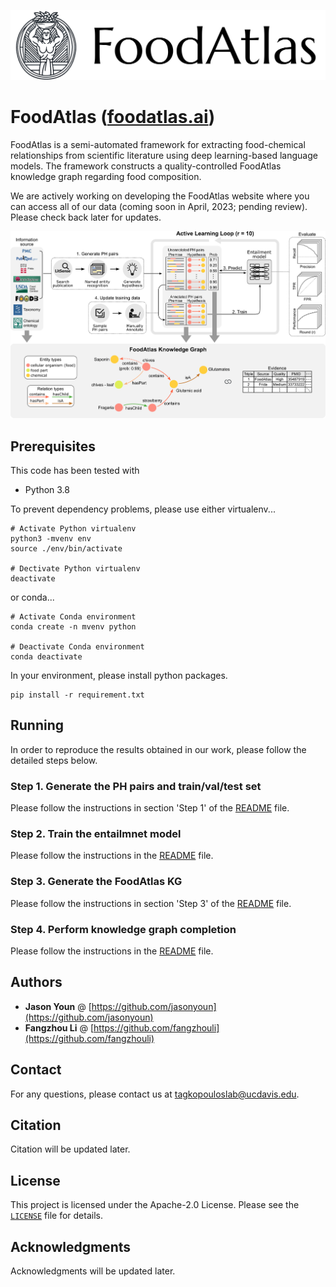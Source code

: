 
![FoodAtlas Logo](./figures/foodatlas_logo_black.png)


# FoodAtlas ([foodatlas.ai](https://www.foodatlas.ai/))

FoodAtlas is a semi-automated framework for extracting food-chemical relationships from scientific literature using deep learning-based language models. The framework constructs a quality-controlled FoodAtlas knowledge graph regarding food composition.

We are actively working on developing the FoodAtlas website where you can access all of our data (coming soon in April, 2023; pending review). Please check back later for updates.

![Figure 1](./figures/Figure1.png)


## Prerequisites

This code has been tested with
* Python 3.8

To prevent dependency problems, please use either virtualenv...
```
# Activate Python virtualenv
python3 -mvenv env
source ./env/bin/activate

# Dectivate Python virtualenv
deactivate
```
or conda...
```
# Activate Conda environment
conda create -n mvenv python

# Deactivate Conda environment
conda deactivate
```

In your environment, please install python packages.
```
pip install -r requirement.txt
```

## Running

In order to reproduce the results obtained in our work, please follow the detailed steps below.

### Step 1. Generate the PH pairs and train/val/test set
Please follow the instructions in section 'Step 1' of the [README](./food_atlas/data_processing/README.md) file.

### Step 2. Train the entailmnet model
Please follow the instructions in the [README](./food_atlas/entailment/README.md) file.

### Step 3. Generate the FoodAtlas KG
Please follow the instructions in section 'Step 3' of the [README](./food_atlas/data_processing/README.md) file.

### Step 4. Perform knowledge graph completion
Please follow the instructions in the [README](./food_atlas/kgc/README.md) file.

## Authors

* **Jason Youn** @ [https://github.com/jasonyoun](https://github.com/jasonyoun)
* **Fangzhou Li** @ [https://github.com/fangzhouli](https://github.com/fangzhouli)

## Contact

For any questions, please contact us at tagkopouloslab@ucdavis.edu.

## Citation

Citation will be updated later.

## License

This project is licensed under the Apache-2.0 License. Please see the <code>[LICENSE](./LICENSE)</code> file for details.

## Acknowledgments

Acknowledgments will be updated later.
